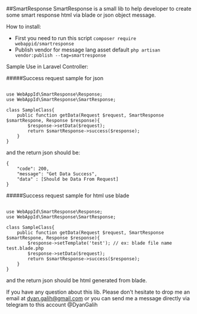 ##SmartResponse
SmartResponse is a small lib to help developer to create some smart response html via blade or json object message. 

How to install:
* First you need to run this script `composer require webappid/smartresponse`
* Publish vendor for message lang asset default `php artisan vendor:publish --tag=smartresponse`
 
Sample Use in Laravel Controller:

#####Success request sample for json

```

use WebAppId\SmartResponse\Response;
use WebAppId\SmartResponse\SmartResponse;

class SampleClass{
    public function getData(Request $request, SmartResponse $smartRespone, Response $response){
        $response->setData($request);
        return $smartResponse->success($response);
    }
}
```

and the return json should be:
```
{
    "code": 200,
    "message": "Get Data Success",
    "data" : [Should be Data From Request]
}
```

#####Success request sample for html use blade
```

use WebAppId\SmartResponse\Response;
use WebAppId\SmartResponse\SmartResponse;

class SampleClass{
    public function getData(Request $request, SmartResponse $smartRespone, Response $response){
        $response->setTemplate('test'); // ex: blade file name test.blade.php
        $response->setData($request);
        return $smartResponse->success($response);
    }
}
```

and the return json should be html generated from blade.

If you have any question about this lib. Please don't hesitate to drop me an email at dyan.galih@gmail.com or you can send me a message directly via telegram to this account @DyanGalih